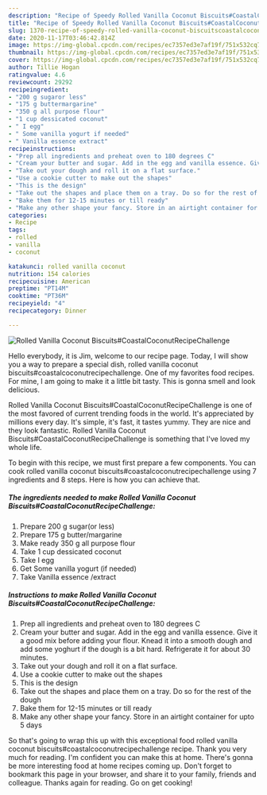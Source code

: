 ```yaml
---
description: "Recipe of Speedy Rolled Vanilla Coconut Biscuits#CoastalCoconutRecipeChallenge"
title: "Recipe of Speedy Rolled Vanilla Coconut Biscuits#CoastalCoconutRecipeChallenge"
slug: 1370-recipe-of-speedy-rolled-vanilla-coconut-biscuitscoastalcoconutrecipechallenge
date: 2020-11-17T03:46:42.814Z
image: https://img-global.cpcdn.com/recipes/ec7357ed3e7af19f/751x532cq70/rolled-vanilla-coconut-biscuitscoastalcoconutrecipechallenge-recipe-main-photo.jpg
thumbnail: https://img-global.cpcdn.com/recipes/ec7357ed3e7af19f/751x532cq70/rolled-vanilla-coconut-biscuitscoastalcoconutrecipechallenge-recipe-main-photo.jpg
cover: https://img-global.cpcdn.com/recipes/ec7357ed3e7af19f/751x532cq70/rolled-vanilla-coconut-biscuitscoastalcoconutrecipechallenge-recipe-main-photo.jpg
author: Tillie Hogan
ratingvalue: 4.6
reviewcount: 29292
recipeingredient:
- "200 g sugaror less"
- "175 g buttermargarine"
- "350 g all purpose flour"
- "1 cup dessicated coconut"
- " I egg"
- " Some vanilla yogurt if needed"
- " Vanilla essence extract"
recipeinstructions:
- "Prep all ingredients and preheat oven to 180 degrees C"
- "Cream your butter and sugar. Add in the egg and vanilla essence. Give it a good mix before adding your flour. Knead it into a smooth dough and add some yoghurt if the dough is a bit hard. Refrigerate it for about 30 minutes."
- "Take out your dough and roll it on a flat surface."
- "Use a cookie cutter to make out the shapes"
- "This is the design"
- "Take out the shapes and place them on a tray. Do so for the rest of the dough"
- "Bake them for 12-15 minutes or till ready"
- "Make any other shape your fancy. Store in an airtight container for upto 5 days"
categories:
- Recipe
tags:
- rolled
- vanilla
- coconut

katakunci: rolled vanilla coconut 
nutrition: 154 calories
recipecuisine: American
preptime: "PT14M"
cooktime: "PT36M"
recipeyield: "4"
recipecategory: Dinner

---
```



![Rolled Vanilla Coconut Biscuits#CoastalCoconutRecipeChallenge](https://img-global.cpcdn.com/recipes/ec7357ed3e7af19f/751x532cq70/rolled-vanilla-coconut-biscuitscoastalcoconutrecipechallenge-recipe-main-photo.jpg)

Hello everybody, it is Jim, welcome to our recipe page. Today, I will show you a way to prepare a special dish, rolled vanilla coconut biscuits#coastalcoconutrecipechallenge. One of my favorites food recipes. For mine, I am going to make it a little bit tasty. This is gonna smell and look delicious.

Rolled Vanilla Coconut Biscuits#CoastalCoconutRecipeChallenge is one of the most favored of current trending foods in the world. It's appreciated by millions every day. It's simple, it's fast, it tastes yummy. They are nice and they look fantastic. Rolled Vanilla Coconut Biscuits#CoastalCoconutRecipeChallenge is something that I've loved my whole life.




To begin with this recipe, we must first prepare a few components. You can cook rolled vanilla coconut biscuits#coastalcoconutrecipechallenge using 7 ingredients and 8 steps. Here is how you can achieve that.

<!--inarticleads1-->

##### The ingredients needed to make Rolled Vanilla Coconut Biscuits#CoastalCoconutRecipeChallenge:

1. Prepare 200 g sugar(or less)
1. Prepare 175 g butter/margarine
1. Make ready 350 g all purpose flour
1. Take 1 cup dessicated coconut
1. Take  I egg
1. Get  Some vanilla yogurt (if needed)
1. Take  Vanilla essence /extract




<!--inarticleads2-->

##### Instructions to make Rolled Vanilla Coconut Biscuits#CoastalCoconutRecipeChallenge:

1. Prep all ingredients and preheat oven to 180 degrees C
1. Cream your butter and sugar. Add in the egg and vanilla essence. Give it a good mix before adding your flour. Knead it into a smooth dough and add some yoghurt if the dough is a bit hard. Refrigerate it for about 30 minutes.
1. Take out your dough and roll it on a flat surface.
1. Use a cookie cutter to make out the shapes
1. This is the design
1. Take out the shapes and place them on a tray. Do so for the rest of the dough
1. Bake them for 12-15 minutes or till ready
1. Make any other shape your fancy. Store in an airtight container for upto 5 days




So that's going to wrap this up with this exceptional food rolled vanilla coconut biscuits#coastalcoconutrecipechallenge recipe. Thank you very much for reading. I'm confident you can make this at home. There's gonna be more interesting food at home recipes coming up. Don't forget to bookmark this page in your browser, and share it to your family, friends and colleague. Thanks again for reading. Go on get cooking!
